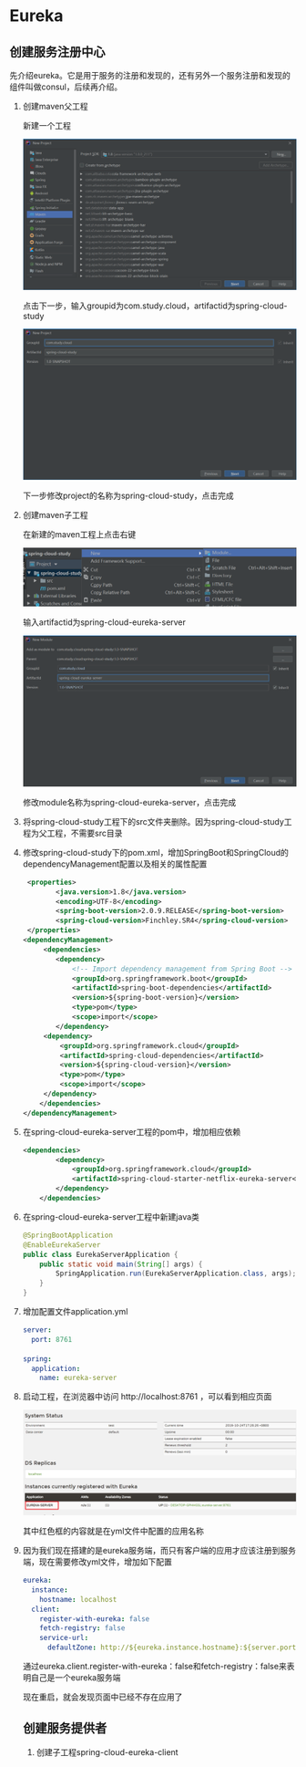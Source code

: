 # Eureka

##  创建服务注册中心

先介绍eureka。它是用于服务的注册和发现的，还有另外一个服务注册和发现的组件叫做consul，后续再介绍。

1. 创建maven父工程

   新建一个工程

   ![new project maven](../../screenshot/spring-cloud/new_project_maven.png)

   点击下一步，输入groupid为com.study.cloud，artifactid为spring-cloud-study

   ![new project maven](../../screenshot/spring-cloud/new_project2.png)

   下一步修改project的名称为spring-cloud-study，点击完成

2. 创建maven子工程

   在新建的maven工程上点击右键

   ![new module](../../screenshot/spring-cloud/new_module.png)
   
   输入artifactid为spring-cloud-eureka-server
   
   ![new module](../../screenshot/spring-cloud/new_module2.png)
   
   修改module名称为spring-cloud-eureka-server，点击完成
   
3. 将spring-cloud-study工程下的src文件夹删除。因为spring-cloud-study工程为父工程，不需要src目录

4. 修改spring-cloud-study下的pom.xml，增加SpringBoot和SpringCloud的dependencyManagement配置以及相关的属性配置

   ```xml
    <properties>
           <java.version>1.8</java.version>
           <encoding>UTF-8</encoding>
           <spring-boot-version>2.0.9.RELEASE</spring-boot-version>
           <spring-cloud-version>Finchley.SR4</spring-cloud-version>
    </properties>
   <dependencyManagement>
        <dependencies>
           <dependency>
               <!-- Import dependency management from Spring Boot -->
               <groupId>org.springframework.boot</groupId>
               <artifactId>spring-boot-dependencies</artifactId>
               <version>${spring-boot-version}</version>
               <type>pom</type>
               <scope>import</scope>
           </dependency>
   		<dependency>
   			<groupId>org.springframework.cloud</groupId>
   			<artifactId>spring-cloud-dependencies</artifactId>
   			<version>${spring-cloud-version}</version>
   			<type>pom</type>
   			<scope>import</scope>
   		</dependency>
       </dependencies>
   </dependencyManagement>
   ```

   

5. 在spring-cloud-eureka-server工程的pom中，增加相应依赖

   ```xml
   <dependencies>
           <dependency>
               <groupId>org.springframework.cloud</groupId>
               <artifactId>spring-cloud-starter-netflix-eureka-server</artifactId>
           </dependency>
       </dependencies>
   ```

   

6. 在spring-cloud-eureka-server工程中新建java类

   ```java
   @SpringBootApplication
   @EnableEurekaServer
   public class EurekaServerApplication {
       public static void main(String[] args) {
           SpringApplication.run(EurekaServerApplication.class, args);
       }
   }
   ```

7. 增加配置文件application.yml

   ```yaml
   server:
     port: 8761
   
   spring:
     application:
       name: eureka-server
   ```

   

8. 启动工程，在浏览器中访问 http://localhost:8761 ，可以看到相应页面

   ![eureka](../../screenshot/spring-cloud/eureka.png)

   其中红色框的内容就是在yml文件中配置的应用名称

9. 因为我们现在搭建的是eureka服务端，而只有客户端的应用才应该注册到服务端，现在需要修改yml文件，增加如下配置

   ```yaml
   eureka:
     instance:
       hostname: localhost
     client:
       register-with-eureka: false
       fetch-registry: false
       service-url:
         defaultZone: http://${eureka.instance.hostname}:${server.port}/eureka
   ```

    通过eureka.client.register-with-eureka：false和fetch-registry：false来表明自己是一个eureka服务端

   现在重启，就会发现页面中已经不存在应用了

   

   ## 创建服务提供者

   1. 创建子工程spring-cloud-eureka-client

   

   

